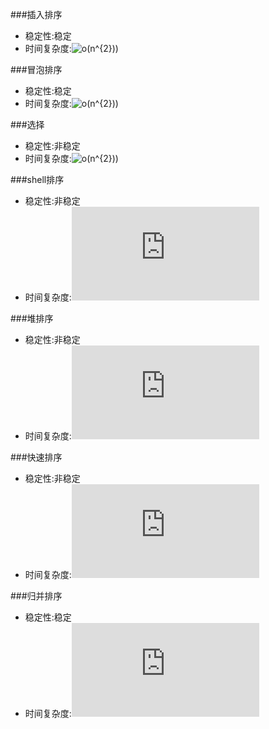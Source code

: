 ###插入排序
* 稳定性:稳定
* 时间复杂度:![o(n^{2}))](http://latex.codecogs.com/gif.latex?o(n^{2}))

###冒泡排序
* 稳定性:稳定
* 时间复杂度:![o(n^{2}))](http://latex.codecogs.com/gif.latex?o(n^{2}))

###选择
* 稳定性:非稳定
* 时间复杂度:![o(n^{2}))](http://latex.codecogs.com/gif.latex?o(n^{2}))

###shell排序
* 稳定性:非稳定
* 时间复杂度:![o(nlog(n))](http://latex.codecogs.com/gif.latex?o(nlog(n)))

###堆排序
* 稳定性:非稳定
* 时间复杂度:![o(nlog(n))](http://latex.codecogs.com/gif.latex?o(nlog(n)))

###快速排序
* 稳定性:非稳定
* 时间复杂度:![o(nlog(n))](http://latex.codecogs.com/gif.latex?o(nlog(n)))

###归并排序
* 稳定性:稳定
* 时间复杂度:![o(nlog(n))](http://latex.codecogs.com/gif.latex?o(nlog(n)))